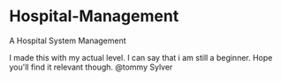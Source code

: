 # Hospital-Management
A Hospital System Management

I made this with my actual level. I can say that i am still a beginner. 
Hope you'll find it relevant though. 
@tommy Sylver
